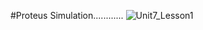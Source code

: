 #Proteus Simulation............
![Unit7_Lesson1](https://github.com/user-attachments/assets/c5fba757-e820-4497-aa1c-f469670e744f)
